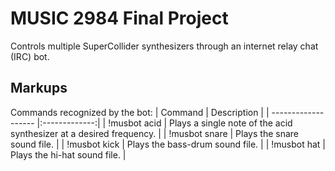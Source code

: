 MUSIC 2984 Final Project
========================
Controls multiple SuperCollider synthesizers through an internet relay chat (IRC) bot. 

Markups
-------

Commands recognized by the bot:
 | Command             | Description   |
 | ------------------- |:-------------:|
 | !musbot acid <freq> | Plays a single note of the acid synthesizer at a desired frequency. |
 | !musbot snare       | Plays the snare sound file. |
 | !musbot kick        | Plays the bass-drum sound file. |
 | !musbot hat         | Plays the hi-hat sound file. |

